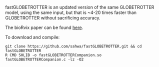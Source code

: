 fastGLOBETROTTER is an updated version of the same GLOBETROTTER model, using the same input, but that is ~4-20 times faster than GLOBETROTTER without sacrificing accuracy. 

The bioRvix paper can be found [here](https://www.biorxiv.org/content/10.1101/2021.08.12.455263v1).

To download and compile:

```
git clone https://github.com/sahwa/fastGLOBETROTTER.git && cd fastGLOBETROTTER
R CMD SHLIB -o fastGLOBETROTTERCompanion.so fastGLOBETROTTERCompanion.c -lz -O2
```  
